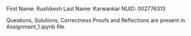 First Name: Rushikesh
Last Name: Karwankar
NUID: 002776313

Questions, Solutions, Correctness Proofs and Reflections are present in Assignment_1.ipynb file.